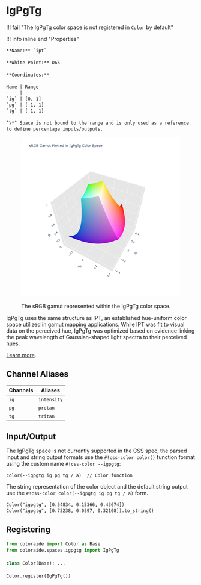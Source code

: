 # IgPgTg

!!! fail "The IgPgTg color space is not registered in `Color` by default"

<div class="info-container" markdown>
!!! info inline end "Properties"

    **Name:** `ipt`

    **White Point:** D65

    **Coordinates:**

    Name | Range
    ---- | -----
    `ig` | [0, 1]
    `pg` | [-1, 1]
    `tg` | [-1, 1]

    ^\*^ Space is not bound to the range and is only used as a reference to define percentage inputs/outputs.

<figure markdown>

![IgPgTg](../images/igpgtg-3d.png)

<figcaption markdown>
The sRGB gamut represented within the IgPgTg color space.
</figcaption>
</figure>

IgPgTg uses the same structure as IPT, an established hue-uniform color space utilized in gamut mapping applications.
While IPT was fit to visual data on the perceived hue, IgPgTg was optimized based on evidence linking the peak
wavelength of Gaussian-shaped light spectra to their perceived hues.

[Learn more](https://www.researchgate.net/publication/21677980_Development_and_Testing_of_a_Color_Space_IPT_with_Improved_Hue_Uniformity.).
</div>

## Channel Aliases

Channels | Aliases
-------- | -------
`ig`     | `intensity`
`pg`     | `protan`
`tg`     | `tritan`

## Input/Output

The IgPgTg space is not currently supported in the CSS spec, the parsed input and string output formats use the
`#!css-color color()` function format using the custom name `#!css-color --igpgtg`:

```css-color
color(--igpgtg ig pg tg / a)  // Color function
```

The string representation of the color object and the default string output use the
`#!css-color color(--igpgtg ig pg tg / a)` form.

```playground
Color("igpgtg", [0.54834, 0.15366, 0.43674])
Color("igpgtg", [0.73238, 0.0397, 0.32108]).to_string()
```

## Registering

```py
from coloraide import Color as Base
from coloraide.spaces.igpgtg import IgPgTg

class Color(Base): ...

Color.register(IgPgTg())
```

